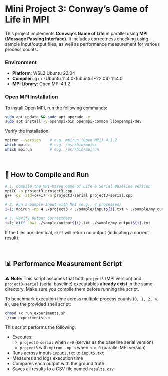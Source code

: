 # Mini Project 3: Conway’s Game of Life in MPI

This project implements **Conway’s Game of Life** in parallel using **MPI (Message Passing Interface)**. 
It includes correctness checking using sample input/output files, as well as performance measurement for various process counts.

### Environment
- **Platform**: WSL2 Ubuntu 22.04  
- **Compiler**: g++ (Ubuntu 11.4.0-1ubuntu1~22.04) 11.4.0  
- **MPI Library**: Open MPI 4.1.2


### Open MPI Installation

To install Open MPI, run the following commands:

```bash
sudo apt update && sudo apt upgrade -y
sudo apt install -y openmpi-bin openmpi-common libopenmpi-dev
```
Verify the installation:

```bash
mpirun --version    # e.g. mpirun (Open MPI) 4.1.2
which mpicc         # e.g. /usr/bin/mpicc
which mpirun        # e.g. /usr/bin/mpirun
```



<br>

## 🚀 How to Compile and Run
```bash
# 1. Compile the MPI-based Game of Life & Serial Baseline version
mpiCC -o project3 project3.cpp
g++ -O2 -std=c++17 -o project3-serial project3-serial.cpp 

# 2. Run a Sample Input with MPI (e.g., 4 processes)
i=1; mpirun -np 4 ./project3 < ./sample/input${i}.txt > ./sample/my_output${i}.txt

# 3. Verify Output Correctness
i=1; diff -bwi ./sample/output${i}.txt ./sample/my_output${i}.txt  
```
If the files are identical, `diff` will return no output (indicating a correct result).


<br>



## 📊 Performance Measurement Script
⚠️ **Note:** This script assumes that both `project3` (MPI version) and `project3-serial` (serial baseline) executables **already exist** in the same directory. Make sure you compile them before running the script.

To benchmark execution time across multiple process counts (`0, 1, 2, 4, 8`), use the provided shell script:

```bash
chmod +x run_experiments.sh
./run_experiments.sh
```

This script performs the following:
- Executes:
    - `project3-serial` when `n=0` (serves as the baseline serial version)
    - `project3` with `mpirun -np n` when `n > 0` (parallel MPI version)
- Runs across inputs `input1.txt` to `input5.txt`
- Measures and logs execution time
- Compares each output with the ground truth
- Saves all results to a CSV file named `results.csv`


